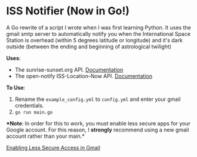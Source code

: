# ISS Notifier (Now in Go!)

A Go rewrite of a script I wrote when I was first learning Python. It uses the gmail smtp server to automatically notify you when the International Space Station is overhead (within 5 degrees latitude or longitude) and it's dark outside (between the ending and beginning of astrological
twilight)

**Uses**:

- The sunrise-sunset.org API. [Documentation](https://sunrise-sunset.org/api)
- The open-notify ISS-Location-Now API. [Documentation](http://open-notify.org/Open-Notify-API/ISS-Location-Now/)

**To Use**:

1. Rename the `example_config.yml` to `config.yml` and enter your gmail credentials.
2. `go run main.go`

**\*Note**: In order for this to work, you must enable less secure apps for your Google account. For this reason, I **strongly** recommend using a new gmail
account rather than your main.\*

[Enabling Less Secure Access in Gmail](https://bytexd.com/less-secure-apps-gmail/)
